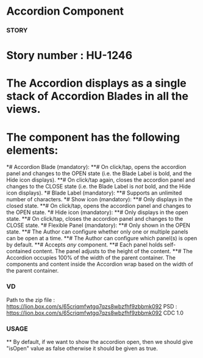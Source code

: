# Accordion Component #

### STORY ###
# Story number : HU-1246


# The Accordion displays as a single stack of Accordion Blades in all the views.

# The component has the following elements:
*# Accordion Blade (mandatory):
**# On click/tap, opens the accordion panel and changes to the OPEN state (i.e. the Blade Label is bold, and the Hide icon displays).
**# On click/tap again, closes the accordion panel and changes to the CLOSE state (i.e. the Blade Label is *not* bold, and the Hide icon displays).
*# Blade Label (mandatory):
**# Supports an unlimited number of characters.
*# Show icon (mandatory):
**# Only displays in the closed state.
**# On click/tap, opens the accordion panel and changes to the OPEN state.
*# Hide icon (mandatory):
**# Only displays in the open state.
**# On click/tap, closes the accordion panel and changes to the CLOSE state.
*# Flexible Panel (mandatory):
**# Only shown in the OPEN state.
**# The Author can configure whether only one or multiple panels can be open at a time.
**# The Author can configure which panel(s) is open by default.
**# Accepts *any* component.
**# Each panel holds self-contained content. The panel adjusts to the height of the content.
**# The Accordion occupies 100% of the width of the parent container. The components and content inside the Accordion wrap based on the width of the parent container.


### VD ###
Path to the zip file : https://lion.box.com/s/65criqmfwtgq7qzs8wbzfhf9zbbmk092
PSD : https://lion.box.com/s/65criqmfwtgq7qzs8wbzfhf9zbbmk092
CDC 1.0

### USAGE ###
** By default, if we want to show the accordion open, then we should give "isOpen" value as false otherwise it should be given as true.
